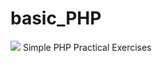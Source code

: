 # basic_PHP
<img src="http://pngimg.com/uploads/php/small/php_PNG7.png">
Simple PHP Practical Exercises
